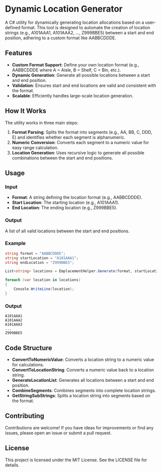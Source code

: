 
# Dynamic Location Generator

A C# utility for dynamically generating location allocations based on a user-defined format. This tool is designed to automate the creation of location strings (e.g., A101AAA1, A101AAA2, ..., Z999BBE5) between a start and end position, adhering to a custom format like AABBCDDDE.

## Features
- **Custom Format Support**: Define your own location format (e.g., AABBCDDDE where A = Aisle, B = Shelf, C = Bin, etc.).
- **Dynamic Generation**: Generate all possible locations between a start and end position.
- **Validation**: Ensures start and end locations are valid and consistent with the format.
- **Scalable**: Efficiently handles large-scale location generation.

## How It Works
The utility works in three main steps:
1. **Format Parsing**: Splits the format into segments (e.g., AA, BB, C, DDD, E) and identifies whether each segment is alphanumeric.
2. **Numeric Conversion**: Converts each segment to a numeric value for easy range calculation.
3. **Location Generation**: Uses recursive logic to generate all possible combinations between the start and end positions.

## Usage
### Input
- **Format**: A string defining the location format (e.g., AABBCDDDE).
- **Start Location**: The starting location (e.g., A101AAA1).
- **End Location**: The ending location (e.g., Z999BBE5).

### Output
A list of all valid locations between the start and end positions.

### Example
```csharp
string format = "AABBCDDDE";
string startLocation = "A101AAA1";
string endLocation = "Z999BBE5";

List<string> locations = EmplacementHelper.Generate(format, startLocation, endLocation);

foreach (var location in locations)
{
    Console.WriteLine(location);
}
```

### Output
```
A101AAA1
A101AAA2
A101AAA3
...
Z999BBE5
```

## Code Structure
- **ConvertToNumericValue**: Converts a location string to a numeric value for calculations.
- **ConvertToLocationString**: Converts a numeric value back to a location string.
- **GenerateLocationList**: Generates all locations between a start and end position.
- **CombineSegments**: Combines segments into complete location strings.
- **GetStringSubStrings**: Splits a location string into segments based on the format.

## Contributing
Contributions are welcome! If you have ideas for improvements or find any issues, please open an issue or submit a pull request.

## License
This project is licensed under the MIT License. See the LICENSE file for details.

